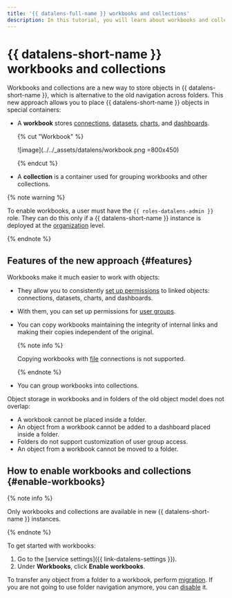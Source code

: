 ```yaml
---
title: '{{ datalens-full-name }} workbooks and collections'
description: In this tutorial, you will learn about workbooks and collections, their specifics, and how to start using them.
---
```


# {{ datalens-short-name }} workbooks and collections


Workbooks and collections are a new way to store objects in {{ datalens-short-name }}, which is alternative to the old navigation across folders. This new approach allows you to place {{ datalens-short-name }} objects in special containers:

* A **workbook** stores [connections](../concepts/connection.md), [datasets](../dataset/index.md), [charts](../concepts/chart/index.md), and [dashboards](../concepts/dashboard.md).

  {% cut "Workbook" %}

  ![image](../../_assets/datalens/workbook.png =800x450)

  {% endcut %}

* A **collection** is a container used for grouping workbooks and other collections.

{% note warning %}

To enable workbooks, a user must have the `{{ roles-datalens-admin }}` role. They can do this only if a {{ datalens-short-name }} instance is deployed at the [organization](../concepts/organizations.md) level.

{% endnote %}

## Features of the new approach {#features}

Workbooks make it much easier to work with objects:

* They allow you to consistently [set up permissions](./security.md) to linked objects: connections, datasets, charts, and dashboards.
* With them, you can set up permissions for [user groups](../../iam/operations/groups/create.md).
* You can copy workbooks maintaining the integrity of internal links and making their copies independent of the original.

  {% note info %}

  Copying workbooks with [file](../operations/connection/create-file.md) connections is not supported.

  {% endnote %}

* You can group workbooks into collections.

Object storage in workbooks and in folders of the old object model does not overlap:

* A workbook cannot be placed inside a folder.
* An object from a workbook cannot be added to a dashboard placed inside a folder.
* Folders do not support customization of user group access.
* An object from a workbook cannot be moved to a folder.

## How to enable workbooks and collections {#enable-workbooks}

{% note info %}

Only workbooks and collections are available in new {{ datalens-short-name }} instances.

{% endnote %}

To get started with workbooks:

1. Go to the [service settings]({{ link-datalens-settings }}).
1. Under **Workbooks**, click **Enable workbooks**.

To transfer any object from a folder to a workbook, perform [migration](./migrations.md). If you are not going to use folder navigation anymore, you can [disable](../settings/disable-folder-navigation.md) it.



